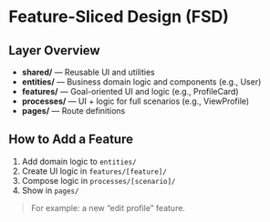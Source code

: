 # Feature-Sliced Design (FSD)

## Layer Overview

- **shared/** — Reusable UI and utilities
- **entities/** — Business domain logic and components (e.g., User)
- **features/** — Goal-oriented UI and logic (e.g., ProfileCard)
- **processes/** — UI + logic for full scenarios (e.g., ViewProfile)
- **pages/** — Route definitions

## How to Add a Feature

1. Add domain logic to `entities/`
2. Create UI logic in `features/[feature]/`
3. Compose logic in `processes/[scenario]/`
4. Show in `pages/`

> For example: a new “edit profile” feature.
